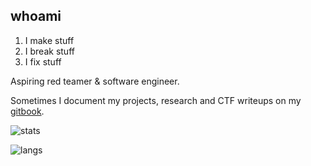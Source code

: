 ## whoami

1. I make stuff
2. I break stuff
3. I fix stuff

Aspiring red teamer & software engineer.

Sometimes I document my projects, research and CTF writeups on my [gitbook](https://gatari.gitbook.io/).

![stats](https://api.githubtrends.io/user/svg/gatariee/repos?time_range=three_months&include_private=True&theme=dark)

![langs](https://api.githubtrends.io/user/svg/gatariee/langs?time_range=one_month&use_percent=True&include_private=True&loc_metric=changed&compact=True&theme=dark)
